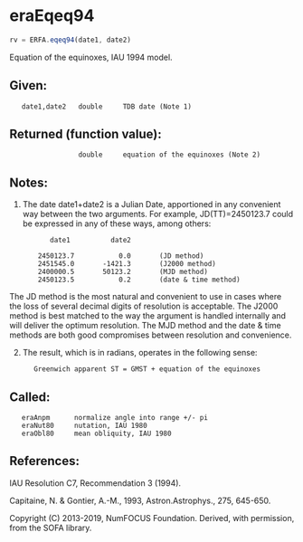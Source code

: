 # eraEqeq94

```js
rv = ERFA.eqeq94(date1, date2)
```

Equation of the equinoxes, IAU 1994 model.

## Given:
```
   date1,date2   double     TDB date (Note 1)
```

## Returned (function value):
```
                 double     equation of the equinoxes (Note 2)
```

## Notes:

1) The date date1+date2 is a Julian Date, apportioned in any
   convenient way between the two arguments.  For example,
   JD(TT)=2450123.7 could be expressed in any of these ways,
   among others:

```
          date1          date2

       2450123.7           0.0       (JD method)
       2451545.0       -1421.3       (J2000 method)
       2400000.5       50123.2       (MJD method)
       2450123.5           0.2       (date & time method)
```

   The JD method is the most natural and convenient to use in
   cases where the loss of several decimal digits of resolution
   is acceptable.  The J2000 method is best matched to the way
   the argument is handled internally and will deliver the
   optimum resolution.  The MJD method and the date & time methods
   are both good compromises between resolution and convenience.

2) The result, which is in radians, operates in the following sense:

```
      Greenwich apparent ST = GMST + equation of the equinoxes
```

## Called:
```
   eraAnpm      normalize angle into range +/- pi
   eraNut80     nutation, IAU 1980
   eraObl80     mean obliquity, IAU 1980
```

## References:

   IAU Resolution C7, Recommendation 3 (1994).

   Capitaine, N. & Gontier, A.-M., 1993, Astron.Astrophys., 275,
   645-650.

Copyright (C) 2013-2019, NumFOCUS Foundation.
Derived, with permission, from the SOFA library.
